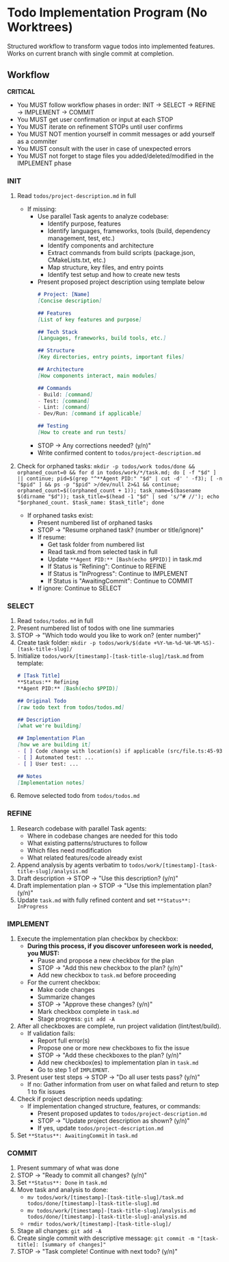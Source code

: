 # Todo Implementation Program (No Worktrees)
Structured workflow to transform vague todos into implemented features. Works on current branch with single commit at completion.

## Workflow

**CRITICAL**
- You MUST follow workflow phases in order: INIT → SELECT → REFINE → IMPLEMENT → COMMIT
- You MUST get user confirmation or input at each STOP
- You MUST iterate on refinement STOPs until user confirms
- You MUST NOT mention yourself in commit messages or add yourself as a commiter
- You MUST consult with the user in case of unexpected errors
- You MUST not forget to stage files you added/deleted/modified in the IMPLEMENT phase

### INIT
1. Read `todos/project-description.md` in full
   - If missing:
      - Use parallel Task agents to analyze codebase:
         - Identify purpose, features
         - Identify languages, frameworks, tools (build, dependency management, test, etc.)
         - Identify components and architecture
         - Extract commands from build scripts (package.json, CMakeLists.txt, etc.)
         - Map structure, key files, and entry points
         - Identify test setup and how to create new tests
      - Present proposed project description using template below
         ```markdown
         # Project: [Name]
         [Concise description]

         ## Features
         [List of key features and purpose]

         ## Tech Stack
         [Languages, frameworks, build tools, etc.]

         ## Structure
         [Key directories, entry points, important files]

         ## Architecture
         [How components interact, main modules]

         ## Commands
         - Build: [command]
         - Test: [command]
         - Lint: [command]
         - Dev/Run: [command if applicable]

         ## Testing
         [How to create and run tests]
         ```
      - STOP → Any corrections needed? (y/n)"
      - Write confirmed content to `todos/project-description.md`

2. Check for orphaned tasks: `mkdir -p todos/work todos/done && orphaned_count=0 && for d in todos/work/*/task.md; do [ -f "$d" ] || continue; pid=$(grep "^**Agent PID:" "$d" | cut -d' ' -f3); [ -n "$pid" ] && ps -p "$pid" >/dev/null 2>&1 && continue; orphaned_count=$((orphaned_count + 1)); task_name=$(basename $(dirname "$d")); task_title=$(head -1 "$d" | sed 's/^# //'); echo "$orphaned_count. $task_name: $task_title"; done`
   - If orphaned tasks exist:
      - Present numbered list of orphaned tasks
      - STOP → "Resume orphaned task? (number or title/ignore)"
      - If resume:
         - Get task folder from numbered list
         - Read task.md from selected task in full
         - Update `**Agent PID:** [Bash(echo $PPID)]` in task.md
         - If Status is "Refining": Continue to REFINE
         - If Status is "InProgress": Continue to IMPLEMENT
         - If Status is "AwaitingCommit": Continue to COMMIT
      - If ignore: Continue to SELECT

### SELECT
1. Read `todos/todos.md` in full
2. Present numbered list of todos with one line summaries
3. STOP → "Which todo would you like to work on? (enter number)"
4. Create task folder: `mkdir -p todos/work/$(date +%Y-%m-%d-%H-%M-%S)-[task-title-slug]/`
5. Initialize `todos/work/[timestamp]-[task-title-slug]/task.md` from template:
   ```markdown
   # [Task Title]
   **Status:** Refining
   **Agent PID:** [Bash(echo $PPID)]

   ## Original Todo
   [raw todo text from todos/todos.md]

   ## Description
   [what we're building]

   ## Implementation Plan
   [how we are building it]
   - [ ] Code change with location(s) if applicable (src/file.ts:45-93)
   - [ ] Automated test: ...
   - [ ] User test: ...

   ## Notes
   [Implementation notes]
   ```
6. Remove selected todo from `todos/todos.md`

### REFINE
1. Research codebase with parallel Task agents:
   - Where in codebase changes are needed for this todo
   - What existing patterns/structures to follow
   - Which files need modification
   - What related features/code already exist
2. Append analysis by agents verbatim to `todos/work/[timestamp]-[task-title-slug]/analysis.md`
3. Draft description → STOP → "Use this description? (y/n)"
4. Draft implementation plan → STOP → "Use this implementation plan? (y/n)"
5. Update `task.md` with fully refined content and set `**Status**: InProgress`

### IMPLEMENT
1. Execute the implementation plan checkbox by checkbox:
   - **During this process, if you discover unforeseen work is needed, you MUST:**
      - Pause and propose a new checkbox for the plan
      - STOP → "Add this new checkbox to the plan? (y/n)"
      - Add new checkbox to `task.md` before proceeding
   - For the current checkbox:
      - Make code changes
      - Summarize changes
      - STOP → "Approve these changes? (y/n)"
      - Mark checkbox complete in `task.md`
      - Stage progress: `git add -A`
2. After all checkboxes are complete, run project validation (lint/test/build).
    - If validation fails:
      - Report full error(s)
      - Propose one or more new checkboxes to fix the issue
      - STOP → "Add these checkboxes to the plan? (y/n)"
      - Add new checkbox(es) to implementation plan in `task.md`
      - Go to step 1 of `IMPLEMENT`.
3. Present user test steps → STOP → "Do all user tests pass? (y/n)"
   - If no: Gather information from user on what failed and return to step 1 to fix issues
4. Check if project description needs updating:
   - If implementation changed structure, features, or commands:
      - Present proposed updates to `todos/project-description.md`
      - STOP → "Update project description as shown? (y/n)"
      - If yes, update `todos/project-description.md`
5. Set `**Status**: AwaitingCommit` in `task.md`

### COMMIT
1. Present summary of what was done
2. STOP → "Ready to commit all changes? (y/n)"
3. Set `**Status**: Done` in `task.md`
4. Move task and analysis to done:
   - `mv todos/work/[timestamp]-[task-title-slug]/task.md todos/done/[timestamp]-[task-title-slug].md`
   - `mv todos/work/[timestamp]-[task-title-slug]/analysis.md todos/done/[timestamp]-[task-title-slug]-analysis.md`
   - `rmdir todos/work/[timestamp]-[task-title-slug]/`
5. Stage all changes: `git add -A`
6. Create single commit with descriptive message: `git commit -m "[task-title]: [summary of changes]"`
7. STOP → "Task complete! Continue with next todo? (y/n)"